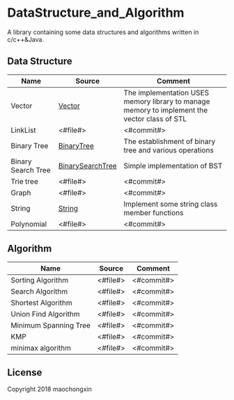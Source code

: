 # DataStructure_and_Algorithm

A library containing some data structures and algorithms written in c/c++&Java.

## Data Structure

| Name |Source| Comment |
| ---- | -----| ------- |
|Vector | [Vector](./DataStructure/Vector/Vector.h) | The implementation USES memory library to manage memory to implement the vector class of STL |
|LinkList|<#file#>| <#commit#> |
|Binary Tree| [BinaryTree](./DataStructure/BinaryTree/BinTree.h) | The establishment of binary tree and various operations |
|Binary Search Tree| [BinarySearchTree](./DataStructure/BinarySearchTree.cpp) | Simple implementation of BST |
|Trie tree |<#file#>| <#commit#> |
|Graph| <#file#> | <#commit#> |
|String| [String](./DataStructure/String/MyString.h) | Implement some string class member functions |  
|Polynomial| <#file#>| <#commit#> |  


## Algorithm

| Name | Source |Comment |
| ---- | -------|------- |
|Sorting Algorithm | <#file#>| <#commit#> |
|Search Algorithm| <#file#>| <#commit#>|
|Shortest Algorithm| <#file#>| <#commit#>|
|Union Find Algorithm|  <#file#> | <#commit#>|
|Minimum Spanning Tree | <#file#> | <#commit#> |
|KMP |  <#file#> | <#commit#> |
|minimax algorithm|  <#file#>|  <#commit#>|


## License

Copyright 2018 maochongxin
